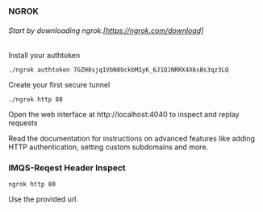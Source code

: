 





### NGROK

###### Start by downloading ngrok.[https://ngrok.com/download]

Install your authtoken

    ./ngrok authtoken 7GZH8sjq1VbN8UckbM1yK_6J1QJNRRX4X6sBs3qz3LQ

Create your first secure tunnel

    ./ngrok http 80
Open the web interface at http://localhost:4040 to inspect and replay requests

Read the documentation for instructions on advanced features like adding HTTP authentication, setting custom subdomains and more.


### IMQS-Reqest Header Inspect


    ngrok http 80

  Use the provided url.
